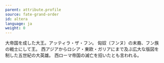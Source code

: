 ```yaml
---
parent: attribute.profile
source: fate-grand-order
id: altera
language: ja
weight: 0
---
```


大帝国を成した大王。アッティラ・ザ・フン。
匈奴（フンヌ）の末裔、フン族の戦士にして王。
西アジアからロシア・東欧・ガリアにまで及ぶ広大な版図を制した五世紀の大英雄。
西ローマ帝国の滅亡を招いたとも言われる。
